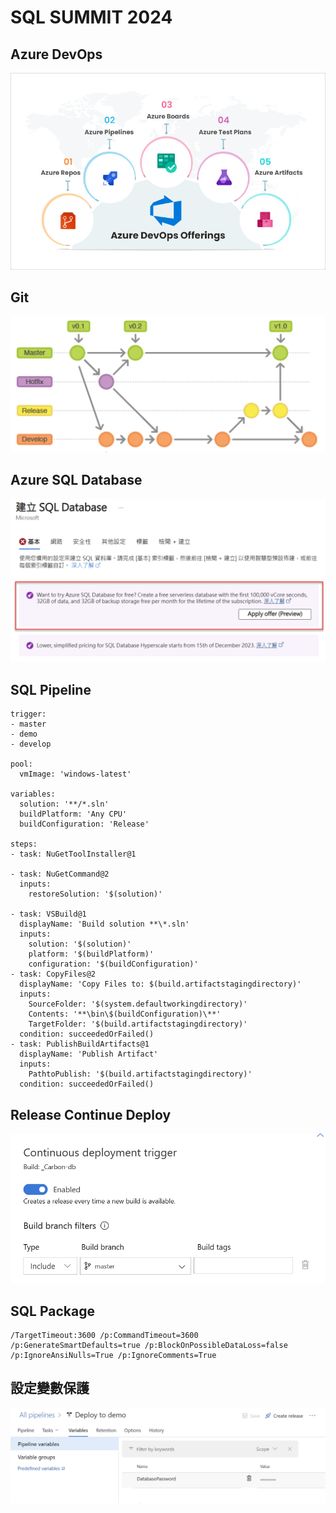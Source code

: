 # SQL SUMMIT 2024

## Azure DevOps
![Azure DevOps](AzureDevOps.png)

## Git
![Git Flow](Git.png)

## Azure SQL Database
![SQL Database](SQLDatabaseFree.png)

## SQL Pipeline
```
trigger:
- master
- demo
- develop

pool:
  vmImage: 'windows-latest'

variables:
  solution: '**/*.sln'
  buildPlatform: 'Any CPU'
  buildConfiguration: 'Release'

steps:
- task: NuGetToolInstaller@1

- task: NuGetCommand@2
  inputs:
    restoreSolution: '$(solution)'

- task: VSBuild@1
  displayName: 'Build solution **\*.sln'
  inputs:
    solution: '$(solution)'
    platform: '$(buildPlatform)'
    configuration: '$(buildConfiguration)'
- task: CopyFiles@2
  displayName: 'Copy Files to: $(build.artifactstagingdirectory)'
  inputs:
    SourceFolder: '$(system.defaultworkingdirectory)'
    Contents: '**\bin\$(buildConfiguration)\**'
    TargetFolder: '$(build.artifactstagingdirectory)'
  condition: succeededOrFailed()
- task: PublishBuildArtifacts@1
  displayName: 'Publish Artifact'
  inputs:
    PathtoPublish: '$(build.artifactstagingdirectory)'
  condition: succeededOrFailed()

```

## Release Continue Deploy
![Continue Deploy](Continue.png)

## SQL Package
```
/TargetTimeout:3600 /p:CommandTimeout=3600 /p:GenerateSmartDefaults=true /p:BlockOnPossibleDataLoss=false /p:IgnoreAnsiNulls=True /p:IgnoreComments=True

```
## 設定變數保護
![Variables](Variables.png)
